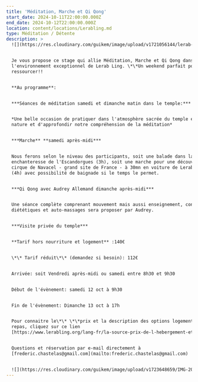 ```yaml
---
title: 'Méditation, Marche et Qi Qong'
start_date: 2024-10-11T22:00:00.000Z
end_date: 2024-10-12T22:00:00.000Z
location: content/locations/Lerabling.md
type: Méditation / Détente
description: >
  ![](https://res.cloudinary.com/guikem/image/upload/v1721056144/lerab-ling-2_z3eebr.jpg)


  Je vous propose ce stage qui allie Méditation, Marche et Qi Qong dans
  l'environnement exceptionnel de Lerab Ling. \*\*Un weekend parfait pour se
  ressourcer!!


  **Au programme**:


  ***Séances de méditation samedi et dimanche matin dans le temple:***


  *Une belle occasion de pratiquer dans l'atmosphère sacrée du temple et dans la
  nature et d'approfondir notre compréhension de la méditation*


  ***Marche** **samedi après-midi***


  Nous ferons selon le niveau des participants, soit une balade dans la forêt
  enchanteresse de l'Escandorgues (3h), soit une marche pour une découverte du
  cirque de Navacel - grand site de France - à 30mn en voiture de Lerab Ling
  (4h) avec possibilité de baignade si le temps le permet.


  ***Qi Qong avec Audrey Allemand dimanche après-midi***


  Une séance complète comprenant mouvement mais aussi enseignement, conseil
  diététiques et auto-massages sera proposer par Audrey.


  ***Visite privée du temple***


  **Tarif hors nourriture et logement** :140€


  \*\* Tarif réduit\*\* (demandez si besoin): 112€


  Arrivée: soit Vendredi après-midi ou samedi entre 8h30 et 9h30


  Début de l'évènement: samedi 12 oct à 9h30


  Fin de l'évènement: Dimanche 13 oct à 17h


  Pour connaitre le\*\* \*\*prix et la description des options logements et des
  repas, cliquez sur ce lien
  [https://www.lerabling.org/lang-fr/la-source-prix-de-l-hebergement-et-des-repas](https://www.lerabling.org/lang-fr/la-source-prix-de-l-hebergement-et-des-repas)


  Questions et réservation par e-mail directement à
  [frederic.chastelas@gmail.com](mailto:frederic.chastelas@gmail.com)


  ![](https://res.cloudinary.com/guikem/image/upload/v1723648659/IMG-20240814-WA0012_qnxy6m.jpg)![](https://res.cloudinary.com/guikem/image/upload/v1725270334/WhatsApp_Image_2022-10-23_at_21.06.58_1_qmve9g.jpg)
---
```


